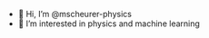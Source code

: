 - 👋 Hi, I’m @mscheurer-physics
- 👀 I’m interested in physics and machine learning

<!---
mscheurer-physics/mscheurer-physics is a ✨ special ✨ repository because its `README.md` (this file) appears on your GitHub profile.
You can click the Preview link to take a look at your changes.
--->
